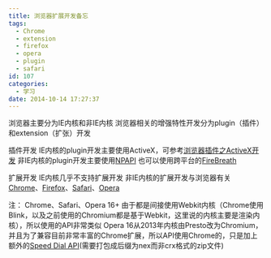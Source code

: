 ```yaml
---
title: 浏览器扩展开发备忘
tags:
  - Chrome
  - extension
  - firefox
  - opera
  - plugin
  - safari
id: 107
categories:
  - 学习
date: 2014-10-14 17:27:37
---
```


浏览器主要分为IE内核和非IE内核
浏览器相关的增强特性开发分为plugin（插件）和extension（扩张）开发

<!--more-->

插件开发
IE内核的plugin开发主要使用ActiveX，可参考[浏览器插件之ActiveX开发](http://www.cnblogs.com/qguohog/tag/ActiveX/)
非IE内核的plugin开发主要使用[NPAPI](https://wiki.mozilla.org/NPAPI)
也可以使用跨平台的[FireBreath](http://www.firebreath.org/)

扩展开发
IE内核几乎不支持扩展开发
非IE内核的扩展开发与浏览器有关
[Chrome](https://developer.chrome.com/extensions/overview)、[Firefox](https://developer.mozilla.org/en-US/Add-ons)、[Safari](https://developer.apple.com/library/safari/documentation/Tools/Conceptual/SafariExtensionGuide/Introduction/Introduction.html)、[Opera](https://dev.opera.com/extensions/index.html)

注：
Chrome、Safari、Opera 16+ 由于都是间接使用Webkit内核（Chrome使用Blink，以及之前使用的Chromium都是基于Webkit，这里说的内核主要是渲染内核），所以使用的API非常类似
Opera 16从2013年内核由Presto改为Chromium，并且为了兼容目前非常丰富的Chrome扩展，所以API使用Chrome的，只是加上额外的[Speed Dial API](https://dev.opera.com/extensions/speeddial.html)(需要打包成后缀为nex而非crx格式的zip文件)